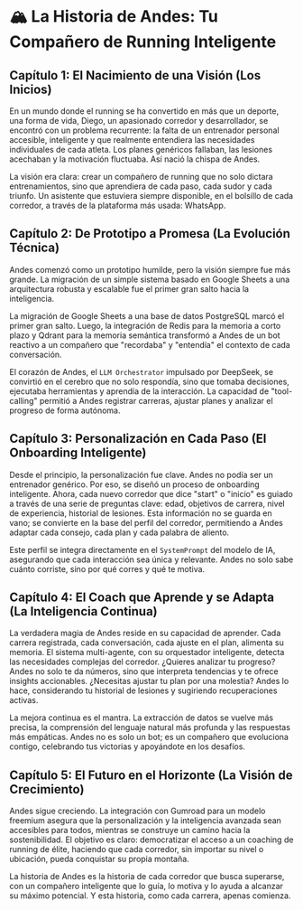 # 🏔️ La Historia de Andes: Tu Compañero de Running Inteligente

## Capítulo 1: El Nacimiento de una Visión (Los Inicios)

En un mundo donde el running se ha convertido en más que un deporte, una forma de vida, Diego, un apasionado corredor y desarrollador, se encontró con un problema recurrente: la falta de un entrenador personal accesible, inteligente y que realmente entendiera las necesidades individuales de cada atleta. Los planes genéricos fallaban, las lesiones acechaban y la motivación fluctuaba. Así nació la chispa de Andes.

La visión era clara: crear un compañero de running que no solo dictara entrenamientos, sino que aprendiera de cada paso, cada sudor y cada triunfo. Un asistente que estuviera siempre disponible, en el bolsillo de cada corredor, a través de la plataforma más usada: WhatsApp.

## Capítulo 2: De Prototipo a Promesa (La Evolución Técnica)

Andes comenzó como un prototipo humilde, pero la visión siempre fue más grande. La migración de un simple sistema basado en Google Sheets a una arquitectura robusta y escalable fue el primer gran salto hacia la inteligencia.

La migración de Google Sheets a una base de datos PostgreSQL marcó el primer gran salto. Luego, la integración de Redis para la memoria a corto plazo y Qdrant para la memoria semántica transformó a Andes de un bot reactivo a un compañero que "recordaba" y "entendía" el contexto de cada conversación.

El corazón de Andes, el `LLM Orchestrator` impulsado por DeepSeek, se convirtió en el cerebro que no solo respondía, sino que tomaba decisiones, ejecutaba herramientas y aprendía de la interacción. La capacidad de "tool-calling" permitió a Andes registrar carreras, ajustar planes y analizar el progreso de forma autónoma.

## Capítulo 3: Personalización en Cada Paso (El Onboarding Inteligente)

Desde el principio, la personalización fue clave. Andes no podía ser un entrenador genérico. Por eso, se diseñó un proceso de onboarding inteligente. Ahora, cada nuevo corredor que dice "start" o "inicio" es guiado a través de una serie de preguntas clave: edad, objetivos de carrera, nivel de experiencia, historial de lesiones. Esta información no se guarda en vano; se convierte en la base del perfil del corredor, permitiendo a Andes adaptar cada consejo, cada plan y cada palabra de aliento.

Este perfil se integra directamente en el `SystemPrompt` del modelo de IA, asegurando que cada interacción sea única y relevante. Andes no solo sabe cuánto corriste, sino por qué corres y qué te motiva.

## Capítulo 4: El Coach que Aprende y se Adapta (La Inteligencia Continua)

La verdadera magia de Andes reside en su capacidad de aprender. Cada carrera registrada, cada conversación, cada ajuste en el plan, alimenta su memoria. El sistema multi-agente, con su orquestador inteligente, detecta las necesidades complejas del corredor. ¿Quieres analizar tu progreso? Andes no solo te da números, sino que interpreta tendencias y te ofrece insights accionables. ¿Necesitas ajustar tu plan por una molestia? Andes lo hace, considerando tu historial de lesiones y sugiriendo recuperaciones activas.

La mejora continua es el mantra. La extracción de datos se vuelve más precisa, la comprensión del lenguaje natural más profunda y las respuestas más empáticas. Andes no es solo un bot; es un compañero que evoluciona contigo, celebrando tus victorias y apoyándote en los desafíos.

## Capítulo 5: El Futuro en el Horizonte (La Visión de Crecimiento)

Andes sigue creciendo. La integración con Gumroad para un modelo freemium asegura que la personalización y la inteligencia avanzada sean accesibles para todos, mientras se construye un camino hacia la sostenibilidad. El objetivo es claro: democratizar el acceso a un coaching de running de élite, haciendo que cada corredor, sin importar su nivel o ubicación, pueda conquistar su propia montaña.

La historia de Andes es la historia de cada corredor que busca superarse, con un compañero inteligente que lo guía, lo motiva y lo ayuda a alcanzar su máximo potencial. Y esta historia, como cada carrera, apenas comienza.